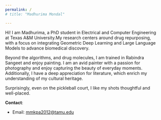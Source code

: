 ```yaml
---
permalink: /
# title: "Madhurima Mondal"

---
```



Hi! I am Madhurima, a PhD student in Electrical and Computer Engineering at Texas A&M University.My research centers around drug repurposing, with a focus on integrating Geometric Deep Learning and Large Language Models to advance biomedical discovery.

Beyond the algorithms, and drug molecules, I am trained in Rabindra Sangeet and enjoy painting. I am an avid painter with a passion for photography and enjoy capturing the beauty of everyday moments. Additionally, I have a deep appreciation for literature, which enrich my understanding of my cultural heritage. 

Surprisingly, even on the pickleball court, I like my shots thoughtful and well-placed.

**Contact**:
- Email: [mmkpa2012@tamu.edu](mailto:mmkpa2012@gmail.com)